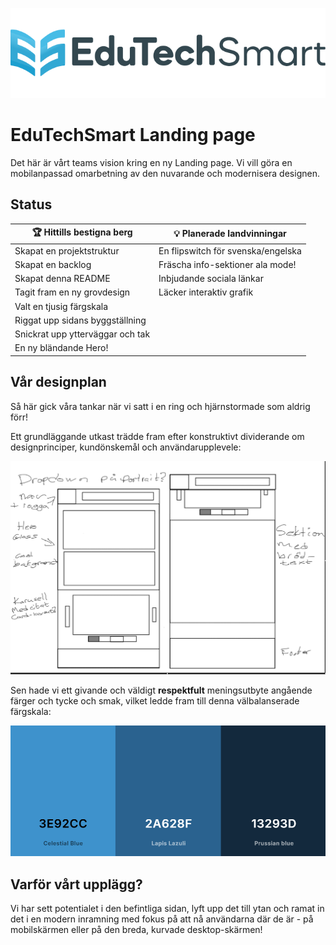 ![EduTechSmart logo](./assets/logos/edutech-logo.png)
# EduTechSmart Landing page
Det här är vårt teams vision kring en ny Landing page. Vi vill göra en mobilanpassad omarbetning av den nuvarande och modernisera designen.

## Status
| 🏆 Hittills bestigna berg | 💡 Planerade landvinningar |
| ---------------------- |----------------------- |
| Skapat en projektstruktur | En flipswitch för svenska/engelska |
| Skapat en backlog | Fräscha info-sektioner ala mode! |
| Skapat denna README | Inbjudande sociala länkar |
| Tagit fram en ny grovdesign | Läcker interaktiv grafik |
| Valt en tjusig färgskala |
| Riggat upp sidans byggställning |
| Snickrat upp ytterväggar och tak |
| En ny bländande Hero! |

## Vår designplan
Så här gick våra tankar när vi satt i en ring och hjärnstormade som aldrig förr!

Ett grundläggande utkast trädde fram efter konstruktivt dividerande om designprinciper, kundönskemål och användarupplevele:

![A first draft of the fundamental page structure](./assets/images/layout-skiss.png)

Sen hade vi ett givande och väldigt **respektfult** meningsutbyte angående färger och tycke och smak, vilket ledde fram till denna välbalanserade färgskala:

![Color palette](./assets/images/color-palette.png)

## Varför vårt upplägg?
Vi har sett potentialet i den befintliga sidan, lyft upp det till ytan och ramat in det i en modern inramning med fokus på att nå användarna där de är - på mobilskärmen eller på den breda, kurvade desktop-skärmen!  
